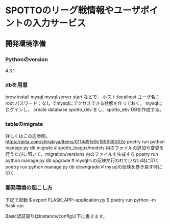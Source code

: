 # SPOTTOのリーグ戦情報やユーザポイントの入力サービス

## 開発環境準備
### Pythonのversion
4.3.1

###  dbを用意
brew install mysql
mysql.server start
などで、
ホスト:localhost
ユーザ名：root
パスワード：なし
でmysqlにアクセスできる状態を作っておく。
mysqlにログインし、
create database spotto_dev
をし、spotto_dev DBを作成する。


### tableのmigrate
詳しくはこの辺参照。
https://qiita.com/shirakiya/items/0114d51e9c189658002e
poetry run python manage.py db migrate    # spotto_leagus/models 内のファイルの追加や変更を行うたびに叩いて、migration/versions 内のファイルを生成する
poetry run python manage.py db upgrade    # mysqlへの反映が行われていない時に叩く
poetry run python manage.py db downgrade  # mysqlの反映を巻き戻す時に叩く


### 開発環境の起こし方
下記で起動
$ export FLASK_APP=application.py
$ poetry run python -m flask run

Basic認証周りはinstance/config以下に書きます。
